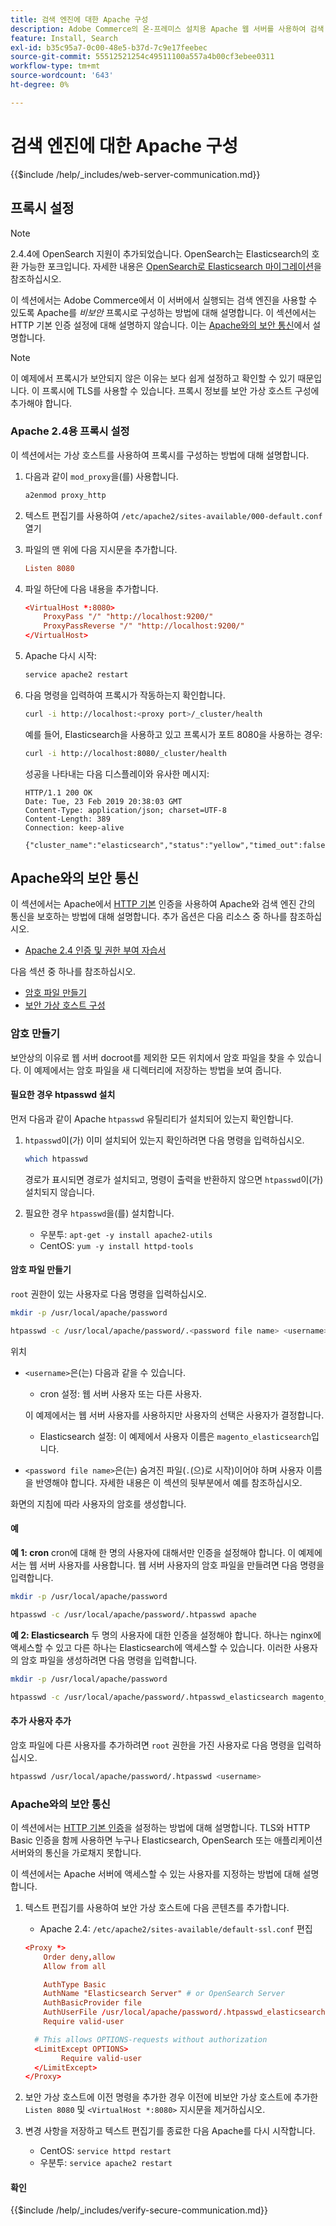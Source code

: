 ```yaml
---
title: 검색 엔진에 대한 Apache 구성
description: Adobe Commerce의 온-프레미스 설치용 Apache 웹 서버를 사용하여 검색 엔진을 구성하려면 다음 단계를 따르십시오.
feature: Install, Search
exl-id: b35c95a7-0c00-48e5-b37d-7c9e17feebec
source-git-commit: 55512521254c49511100a557a4b00cf3ebee0311
workflow-type: tm+mt
source-wordcount: '643'
ht-degree: 0%

---
```


# 검색 엔진에 대한 Apache 구성

{{$include /help/_includes/web-server-communication.md}}

## 프록시 설정

>[!NOTE]
>
>2.4.4에 OpenSearch 지원이 추가되었습니다. OpenSearch는 Elasticsearch의 호환 가능한 포크입니다. 자세한 내용은 [OpenSearch로 Elasticsearch 마이그레이션](../../../upgrade/prepare/opensearch-migration.md)을 참조하십시오.

이 섹션에서는 Adobe Commerce에서 이 서버에서 실행되는 검색 엔진을 사용할 수 있도록 Apache를 *비보안* 프록시로 구성하는 방법에 대해 설명합니다. 이 섹션에서는 HTTP 기본 인증 설정에 대해 설명하지 않습니다. 이는 [Apache와의 보안 통신](#secure-communication-with-apache)에서 설명합니다.

>[!NOTE]
>
>이 예제에서 프록시가 보안되지 않은 이유는 보다 쉽게 설정하고 확인할 수 있기 때문입니다. 이 프록시에 TLS를 사용할 수 있습니다. 프록시 정보를 보안 가상 호스트 구성에 추가해야 합니다.

### Apache 2.4용 프록시 설정

이 섹션에서는 가상 호스트를 사용하여 프록시를 구성하는 방법에 대해 설명합니다.

1. 다음과 같이 `mod_proxy`을(를) 사용합니다.

   ```bash
   a2enmod proxy_http
   ```

1. 텍스트 편집기를 사용하여 `/etc/apache2/sites-available/000-default.conf` 열기
1. 파일의 맨 위에 다음 지시문을 추가합니다.

   ```conf
   Listen 8080
   ```

1. 파일 하단에 다음 내용을 추가합니다.

   ```conf
   <VirtualHost *:8080>
       ProxyPass "/" "http://localhost:9200/"
       ProxyPassReverse "/" "http://localhost:9200/"
   </VirtualHost>
   ```

1. Apache 다시 시작:

   ```bash
   service apache2 restart
   ```

1. 다음 명령을 입력하여 프록시가 작동하는지 확인합니다.

   ```bash
   curl -i http://localhost:<proxy port>/_cluster/health
   ```

   예를 들어, Elasticsearch을 사용하고 있고 프록시가 포트 8080을 사용하는 경우:

   ```bash
   curl -i http://localhost:8080/_cluster/health
   ```

   성공을 나타내는 다음 디스플레이와 유사한 메시지:

   ```
   HTTP/1.1 200 OK
   Date: Tue, 23 Feb 2019 20:38:03 GMT
   Content-Type: application/json; charset=UTF-8
   Content-Length: 389
   Connection: keep-alive
   
   {"cluster_name":"elasticsearch","status":"yellow","timed_out":false,"number_of_nodes":1,"number_of_data_nodes":1,"active_primary_shards":5,"active_shards":5,"relocating_shards":0,"initializing_shards":0,"unassigned_shards":5,"delayed_unassigned_shards":0,"number_of_pending_tasks":0,"number_of_in_flight_fetch":0,"task_max_waiting_in_queue_millis":0,"active_shards_percent_as_number":50.0}
   ```

## Apache와의 보안 통신

이 섹션에서는 Apache에서 [HTTP 기본](https://datatracker.ietf.org/doc/html/rfc2617) 인증을 사용하여 Apache와 검색 엔진 간의 통신을 보호하는 방법에 대해 설명합니다. 추가 옵션은 다음 리소스 중 하나를 참조하십시오.

* [Apache 2.4 인증 및 권한 부여 자습서](https://httpd.apache.org/docs/2.4/howto/auth.html)

다음 섹션 중 하나를 참조하십시오.

* [암호 파일 만들기](#create-a-password)
* [보안 가상 호스트 구성](#secure-communication-with-apache)

### 암호 만들기

보안상의 이유로 웹 서버 docroot를 제외한 모든 위치에서 암호 파일을 찾을 수 있습니다. 이 예제에서는 암호 파일을 새 디렉터리에 저장하는 방법을 보여 줍니다.

#### 필요한 경우 htpasswd 설치

먼저 다음과 같이 Apache `htpasswd` 유틸리티가 설치되어 있는지 확인합니다.

1. `htpasswd`이(가) 이미 설치되어 있는지 확인하려면 다음 명령을 입력하십시오.

   ```bash
   which htpasswd
   ```

   경로가 표시되면 경로가 설치되고, 명령이 출력을 반환하지 않으면 `htpasswd`이(가) 설치되지 않습니다.

1. 필요한 경우 `htpasswd`을(를) 설치합니다.

   * 우분투: `apt-get -y install apache2-utils`
   * CentOS: `yum -y install httpd-tools`

#### 암호 파일 만들기

`root` 권한이 있는 사용자로 다음 명령을 입력하십시오.

```bash
mkdir -p /usr/local/apache/password
```

```bash
htpasswd -c /usr/local/apache/password/.<password file name> <username>
```

위치

* `<username>`은(는) 다음과 같을 수 있습니다.

   * cron 설정: 웹 서버 사용자 또는 다른 사용자.

  이 예제에서는 웹 서버 사용자를 사용하지만 사용자의 선택은 사용자가 결정합니다.

   * Elasticsearch 설정: 이 예제에서 사용자 이름은 `magento_elasticsearch`입니다.

* `<password file name>`은(는) 숨겨진 파일(`.`(으)로 시작)이어야 하며 사용자 이름을 반영해야 합니다. 자세한 내용은 이 섹션의 뒷부분에서 예를 참조하십시오.

화면의 지침에 따라 사용자의 암호를 생성합니다.

#### 예

**예 1: cron**
cron에 대해 한 명의 사용자에 대해서만 인증을 설정해야 합니다. 이 예제에서는 웹 서버 사용자를 사용합니다. 웹 서버 사용자의 암호 파일을 만들려면 다음 명령을 입력합니다.

```bash
mkdir -p /usr/local/apache/password
```

```bash
htpasswd -c /usr/local/apache/password/.htpasswd apache
```

**예 2: Elasticsearch**
두 명의 사용자에 대한 인증을 설정해야 합니다. 하나는 nginx에 액세스할 수 있고 다른 하나는 Elasticsearch에 액세스할 수 있습니다. 이러한 사용자의 암호 파일을 생성하려면 다음 명령을 입력합니다.

```bash
mkdir -p /usr/local/apache/password
```

```bash
htpasswd -c /usr/local/apache/password/.htpasswd_elasticsearch magento_elasticsearch
```

#### 추가 사용자 추가

암호 파일에 다른 사용자를 추가하려면 `root` 권한을 가진 사용자로 다음 명령을 입력하십시오.

```bash
htpasswd /usr/local/apache/password/.htpasswd <username>
```

### Apache와의 보안 통신

이 섹션에서는 [HTTP 기본 인증](https://httpd.apache.org/docs/2.2/howto/auth.html)을 설정하는 방법에 대해 설명합니다. TLS와 HTTP Basic 인증을 함께 사용하면 누구나 Elasticsearch, OpenSearch 또는 애플리케이션 서버와의 통신을 가로채지 못합니다.

이 섹션에서는 Apache 서버에 액세스할 수 있는 사용자를 지정하는 방법에 대해 설명합니다.

1. 텍스트 편집기를 사용하여 보안 가상 호스트에 다음 콘텐츠를 추가합니다.

   * Apache 2.4: `/etc/apache2/sites-available/default-ssl.conf` 편집

   ```conf
   <Proxy *>
       Order deny,allow
       Allow from all
   
       AuthType Basic
       AuthName "Elasticsearch Server" # or OpenSearch Server
       AuthBasicProvider file
       AuthUserFile /usr/local/apache/password/.htpasswd_elasticsearch
       Require valid-user
   
     # This allows OPTIONS-requests without authorization
     <LimitExcept OPTIONS>
           Require valid-user
     </LimitExcept>
   </Proxy>
   ```

1. 보안 가상 호스트에 이전 명령을 추가한 경우 이전에 비보안 가상 호스트에 추가한 `Listen 8080` 및 `<VirtualHost *:8080>` 지시문을 제거하십시오.

1. 변경 사항을 저장하고 텍스트 편집기를 종료한 다음 Apache를 다시 시작합니다.

   * CentOS: `service httpd restart`
   * 우분투: `service apache2 restart`

#### 확인

{{$include /help/_includes/verify-secure-communication.md}}

<!-- Last updated from includes: 2024-07-18 15:50:54 -->
